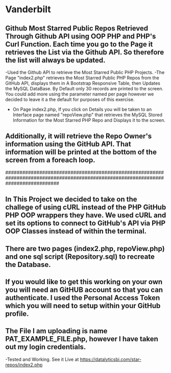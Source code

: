 # Vanderbilt
## Github Most Starred Public Repos Retrieved Through Github API using OOP PHP and PHP's Curl Function. Each time you go to the Page it retrieves the List via the Github API. So therefore the list will always be updated.

-Used the Github API to retrieve the Most Starred Public PHP Projects.
-The Page "index2.php" retrieves the Most Starred Public PHP Repos from the GitHub API, displays them in A Bootstrap Responsive Table, then Updates the MySQL DataBase. By Default only 30 records are printed to the screen. You could add more using the parameter named per page however we decided to leave it a the default for purposes of this exercise.

- On Page index2.php, If you click on Details you will be taken to an Interface page named "repoView.php" that retrieves the MySQL Stored Information for the Most Starred PHP Repo and Displays it to the screen. 

## Additionally, it will retrieve the Repo Owner's information using the GitHub API. That information will be printed at the bottom of the screen from a foreach loop.
###################################################################################################################################


## In This Project we decided to take on the challege of using cURL instead of the PHP GitHub PHP OOP wrappers they have. We used cURL and set its options to connect to GitHub's API via PHP OOP Classes instead of within the terminal.

## There are two pages (index2.php, repoView.php) and one sql script (Repository.sql) to recreate the Database.

## If you would like to get this working on your own you will need an GitHUB account so that you can authenticate. I used the Personal Access Token which you will need to setup within your GitHub profile. 

## The File I am uploading is name PAT_EXAMPLE_FILE.php, however I have taken out my login credentials.

-Tested and Working. See it Live at https://datalyticsbi.com/star-repos/index2.php

